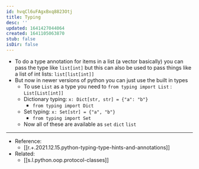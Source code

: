 ```yaml
---
id: hvqCl6uFAgxBxq8823Otj
title: Typing
desc: ''
updated: 1641427044064
created: 1641105063870
stub: false
isDir: false
---
```


- To do a type annotation for items in a list (a vector basically) you can pass the type like `list[int]` but this can also be used to pass things like a list of int lists: `list[list[int]]`
- But now in newer versions of python you can just use the built in types
  - To use `List` as a type you need to `from typing import List` : `List[List[int]]`
  - Dictionary typing: `x: Dict[str, str] = {"a": "b"}`
    - `from typing import Dict`
  - Set typing: `x: Set[str] = {"a", "b"}`
    - `from typing import Set`
  - Now all of these are available as `set` `dict` `list`

---

- Reference:
  - [[r.+.2021.12.15.python-typing-type-hints-and-annotations]]
- Related:
  - [[s.l.python.oop.protocol-classes]]

